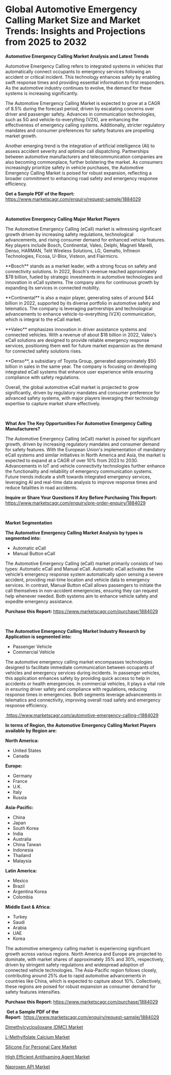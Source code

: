 <p><h1>Global Automotive Emergency Calling Market Size and Market Trends: Insights and Projections from 2025 to 2032</h1></p><p><strong>Automotive Emergency Calling Market Analysis and Latest Trends</strong></p>
<p><p>Automotive Emergency Calling refers to integrated systems in vehicles that automatically connect occupants to emergency services following an accident or critical incident. This technology enhances safety by enabling swift response times and providing essential information to first responders. As the automotive industry continues to evolve, the demand for these systems is increasing significantly.</p><p>The Automotive Emergency Calling Market is expected to grow at a CAGR of 8.5% during the forecast period, driven by escalating concerns over driver and passenger safety. Advances in communication technologies, such as 5G and vehicle-to-everything (V2X), are enhancing the effectiveness of emergency calling systems. Additionally, stricter regulatory mandates and consumer preferences for safety features are propelling market growth. </p><p>Another emerging trend is the integration of artificial intelligence (AI) to assess accident severity and optimize call dispatching. Partnerships between automotive manufacturers and telecommunication companies are also becoming commonplace, further bolstering the market. As consumers increasingly prioritize safety in vehicle purchases, the Automotive Emergency Calling Market is poised for robust expansion, reflecting a broader commitment to enhancing road safety and emergency response efficiency.</p></p>
<p><strong>Get a Sample PDF of the Report:&nbsp;</strong> <a href="https://www.marketscagr.com/enquiry/request-sample/1884029?utm_campaign=2241&utm_medium=2&utm_source=Github&utm_content=ia&utm_term=30012025&utm_id=automotive-emergency-calling">https://www.marketscagr.com/enquiry/request-sample/1884029</a></p>
<p>&nbsp;</p>
<p><strong>Automotive Emergency Calling Major Market Players</strong></p>
<p><p>The Automotive Emergency Calling (eCall) market is witnessing significant growth driven by increasing safety regulations, technological advancements, and rising consumer demand for enhanced vehicle features. Key players include Bosch, Continental, Valeo, Delphi, Magneti Marelli, Denso, HARMAN, Telit Wireless Solutions, LG, Gemalto, Infineon Technologies, Ficosa, U-Blox, Visteon, and Flairmicro.</p><p>**Bosch** stands as a market leader, with a strong focus on safety and connectivity solutions. In 2022, Bosch's revenue reached approximately $78 billion, fueled by strategic investments in automotive technologies and innovation in eCall systems. The company aims for continuous growth by expanding its services in connected mobility.</p><p>**Continental** is also a major player, generating sales of around $44 billion in 2022, supported by its diverse portfolio in automotive safety and telematics. The company is leveraging partnerships and technological advancements to enhance vehicle-to-everything (V2X) communication, which is integral to the eCall market.</p><p>**Valeo** emphasizes innovation in driver assistance systems and connected vehicles. With a revenue of about $18 billion in 2022, Valeo's eCall solutions are designed to provide reliable emergency response services, positioning them well for future market expansion as the demand for connected safety solutions rises.</p><p>**Denso**, a subsidiary of Toyota Group, generated approximately $50 billion in sales in the same year. The company is focusing on developing integrated eCall systems that enhance user experience while ensuring compliance with safety regulations.</p><p>Overall, the global automotive eCall market is projected to grow significantly, driven by regulatory mandates and consumer preference for advanced safety systems, with major players leveraging their technology expertise to capture market share effectively.</p></p>
<p>&nbsp;</p>
<p><strong>What Are The Key Opportunities For Automotive Emergency Calling Manufacturers?</strong></p>
<p><p>The Automotive Emergency Calling (eCall) market is poised for significant growth, driven by increasing regulatory mandates and consumer demand for safety features. With the European Union's implementation of mandatory eCall systems and similar initiatives in North America and Asia, the market is expected to expand at a CAGR of over 10% from 2023 to 2030. Advancements in IoT and vehicle connectivity technologies further enhance the functionality and reliability of emergency communication systems. Future trends indicate a shift towards integrated emergency services, leveraging AI and real-time data analysis to improve response times and reduce fatalities in road accidents.</p></p>
<p><strong>Inquire or Share Your Questions If Any Before Purchasing This Report:</strong> <a href="https://www.marketscagr.com/enquiry/pre-order-enquiry/1884029?utm_campaign=2241&utm_medium=2&utm_source=Github&utm_content=ia&utm_term=30012025&utm_id=automotive-emergency-calling">https://www.marketscagr.com/enquiry/pre-order-enquiry/1884029</a></p>
<p>&nbsp;</p>
<p><strong>Market Segmentation</strong></p>
<p><strong>The Automotive Emergency Calling Market Analysis by types is segmented into:</strong></p>
<p><ul><li>Automatic eCall</li><li>Manual Button eCall</li></ul></p>
<p><p>The Automotive Emergency Calling (eCall) market primarily consists of two types: Automatic eCall and Manual eCall. Automatic eCall activates the vehicle’s emergency response system automatically upon sensing a severe accident, providing real-time location and vehicle data to emergency services. In contrast, Manual Button eCall allows passengers to initiate the call themselves in non-accident emergencies, ensuring they can request help whenever needed. Both systems aim to enhance vehicle safety and expedite emergency assistance.</p></p>
<p><strong>Purchase this Report:&nbsp;</strong><a href="https://www.marketscagr.com/purchase/1884029?utm_campaign=2241&utm_medium=2&utm_source=Github&utm_content=ia&utm_term=30012025&utm_id=automotive-emergency-calling">https://www.marketscagr.com/purchase/1884029</a></p>
<p>&nbsp;</p>
<p><strong>The Automotive Emergency Calling Market Industry Research by Application is segmented into:</strong></p>
<p><ul><li>Passenger Vehicle</li><li>Commercial Vehicle</li></ul></p>
<p><p>The automotive emergency calling market encompasses technologies designed to facilitate immediate communication between occupants of vehicles and emergency services during incidents. In passenger vehicles, this application enhances safety by providing quick access to help in accidents or health emergencies. In commercial vehicles, it plays a vital role in ensuring driver safety and compliance with regulations, reducing response times in emergencies. Both segments leverage advancements in telematics and connectivity, improving overall road safety and emergency response efficiency.</p></p>
<p><a href="https://www.marketscagr.com/automotive-emergency-calling-r1884029?utm_campaign=2241&utm_medium=2&utm_source=Github&utm_content=ia&utm_term=30012025&utm_id=automotive-emergency-calling">&nbsp;https://www.marketscagr.com/automotive-emergency-calling-r1884029</a></p>
<p><strong>In terms of Region, the Automotive Emergency Calling Market Players available by Region are:</strong></p>
<p>
    <p> <strong> North America: </strong>
        <ul>
            <li>United States</li>
            <li>Canada</li>
        </ul>
        </p> 
    <p> <strong> Europe: </strong>
        <ul>
            <li>Germany</li>
            <li>France</li>
            <li>U.K.</li>
            <li>Italy</li>
            <li>Russia</li>
        </ul>
        </p> 
    <p> <strong> Asia-Pacific: </strong>
        <ul>
            <li>China</li>
            <li>Japan</li>
            <li>South Korea</li>
            <li>India</li>
            <li>Australia</li>
            <li>China Taiwan</li>
            <li>Indonesia</li>
            <li>Thailand</li>
            <li>Malaysia</li>
        </ul>
        </p> 
    <p> <strong> Latin America: </strong>
        <ul>
            <li>Mexico</li>
            <li>Brazil</li>
            <li>Argentina Korea</li>
            <li>Colombia</li>
        </ul>
        </p> 
    <p> <strong> Middle East & Africa: </strong>
        <ul>
            <li>Turkey</li>
            <li>Saudi</li>
            <li>Arabia</li>
            <li>UAE</li>
            <li>Korea</li>
        </ul>
    </p>
    </p>
<p><p>The automotive emergency calling market is experiencing significant growth across various regions. North America and Europe are projected to dominate, with market shares of approximately 35% and 30%, respectively, driven by stringent safety regulations and widespread adoption of connected vehicle technologies. The Asia-Pacific region follows closely, contributing around 25% due to rapid automotive advancements in countries like China, which is expected to capture about 10%. Collectively, these regions are poised for robust expansion as consumer demand for safety features intensifies.</p></p>
<p><strong>Purchase this Report: </strong><a href="https://www.marketscagr.com/purchase/1884029?utm_campaign=2241&utm_medium=2&utm_source=Github&utm_content=ia&utm_term=30012025&utm_id=automotive-emergency-calling">https://www.marketscagr.com/purchase/1884029</a></p>
<p>&nbsp;<strong>Get a Sample PDF of the Report:&nbsp;&nbsp;</strong><a href="https://www.marketscagr.com/enquiry/request-sample/1884029?utm_campaign=2241&utm_medium=2&utm_source=Github&utm_content=ia&utm_term=30012025&utm_id=automotive-emergency-calling">https://www.marketscagr.com/enquiry/request-sample/1884029</a></p>
<p><strong></strong></p>
<p><p><a href="https://www.linkedin.com/pulse/dimethylcyclosiloxane-dmc-market-transformation-comparative-buqef?utm_campaign=2241&utm_medium=2&utm_source=Github&utm_content=ia&utm_term=30012025&utm_id=automotive-emergency-calling">Dimethylcyclosiloxane (DMC) Market</a></p><p><a href="https://github.com/tjoensfibich/Market-Research-Report-List-1/blob/main/l-methylfolate-calcium-market.md?utm_campaign=2241&utm_medium=2&utm_source=Github&utm_content=ia&utm_term=30012025&utm_id=automotive-emergency-calling">L-Methylfolate Calcium Market</a></p><p><a href="https://www.linkedin.com/pulse/analyzing-global-silicone-personal-care-market-growth-prospects-xonfe?utm_campaign=2241&utm_medium=2&utm_source=Github&utm_content=ia&utm_term=30012025&utm_id=automotive-emergency-calling">Silicone For Personal Care Market</a></p><p><a href="https://www.linkedin.com/pulse/high-efficient-antifoaming-agent-market-forecasts-trends-r1tbf?utm_campaign=2241&utm_medium=2&utm_source=Github&utm_content=ia&utm_term=30012025&utm_id=automotive-emergency-calling">High Efficient Antifoaming Agent Market</a></p><p><a href="https://github.com/iceknahomi/Market-Research-Report-List-1/blob/main/naproxen-api-market.md?utm_campaign=2241&utm_medium=2&utm_source=Github&utm_content=ia&utm_term=30012025&utm_id=automotive-emergency-calling">Naproxen API Market</a></p></p>